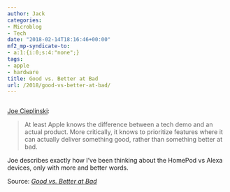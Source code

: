 ```yaml
---
author: Jack
categories:
- Microblog
- Tech
date: "2018-02-14T18:16:46+00:00"
mf2_mp-syndicate-to:
- a:1:{i:0;s:4:"none";}
tags:
- apple
- hardware
title: Good vs. Better at Bad
url: /2018/good-vs-better-at-bad/
---
```

> [<img class="alignnone size-full" src="/img/2018/02/homePodChart2@2x-1.png" alt="" />][1]

[Joe Cieplinski][1]:

> At least Apple knows the difference between a tech demo and an actual product. More critically, it knows to prioritize features where it can actually deliver something good, rather than something better at bad.

Joe describes exactly how I&#8217;ve been thinking about the HomePod vs Alexa devices, only with more and better words.

Source: _[Good vs. Better at Bad][1]_

 [1]: http://joecieplinski.com/blog/2018/02/14/good-vs-better-at-bad/